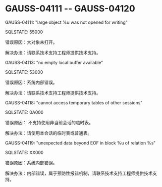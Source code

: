 # GAUSS-04111 -- GAUSS-04120<a name="ZH-CN_TOPIC_0302073095"></a>

GAUSS-04111: "large object %u was not opened for writing"

SQLSTATE: 55000

错误原因：大对象未打开。

解决办法：请联系技术支持工程师提供技术支持。

GAUSS-04113: "no empty local buffer available"

SQLSTATE: 53000

错误原因：系统内部错误。

解决办法：请联系技术支持工程师提供技术支持。

GAUSS-04118: "cannot access temporary tables of other sessions"

SQLSTATE: 0A000

错误原因： 不支持使用非当前会话的临时表。

解决办法：请使用本会话的临时表或普通表。

GAUSS-04119: "unexpected data beyond EOF in block %u of relation %s"

SQLSTATE: XX000

错误原因：系统内部错误。

解决办法：内部错误，属于预防性报错机制，请联系技术支持工程师提供技术支持。

